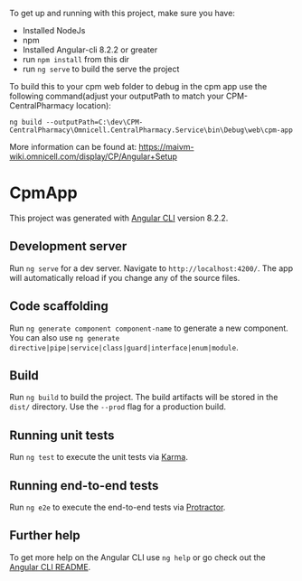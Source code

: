 To get up and running with this project, make sure you have:
- Installed NodeJs
- npm
- Installed Angular-cli 8.2.2 or greater
- run `npm install` from this dir
- run `ng serve` to build the serve the project

To build this to your cpm web folder to debug in the cpm app use the following command(adjust your outputPath to match your CPM-CentralPharmacy location):

```
ng build --outputPath=C:\dev\CPM-CentralPharmacy\Omnicell.CentralPharmacy.Service\bin\Debug\web\cpm-app
```

More information can be found at:
https://maivm-wiki.omnicell.com/display/CP/Angular+Setup


# CpmApp

This project was generated with [Angular CLI](https://github.com/angular/angular-cli) version 8.2.2.

## Development server

Run `ng serve` for a dev server. Navigate to `http://localhost:4200/`. The app will automatically reload if you change any of the source files.

## Code scaffolding

Run `ng generate component component-name` to generate a new component. You can also use `ng generate directive|pipe|service|class|guard|interface|enum|module`.

## Build

Run `ng build` to build the project. The build artifacts will be stored in the `dist/` directory. Use the `--prod` flag for a production build.

## Running unit tests

Run `ng test` to execute the unit tests via [Karma](https://karma-runner.github.io).

## Running end-to-end tests

Run `ng e2e` to execute the end-to-end tests via [Protractor](http://www.protractortest.org/).

## Further help

To get more help on the Angular CLI use `ng help` or go check out the [Angular CLI README](https://github.com/angular/angular-cli/blob/master/README.md).
